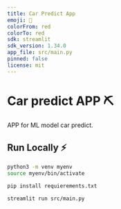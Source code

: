 ```yaml
---
title: Car Predict App
emoji: 🏢
colorFrom: red
colorTo: red
sdk: streamlit
sdk_version: 1.34.0
app_file: src/main.py
pinned: false
license: mit
---
```



# Car predict APP :pick:
APP for ML model car predict.

## Run Locally :zap:
```bash
python3 -m venv myenv
source myenv/bin/activate

pip install requierements.txt

streamlit run src/main.py
```


